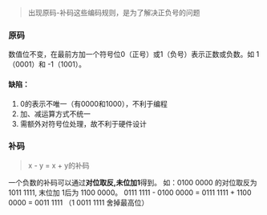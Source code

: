 > 出现原码-补码这些编码规则，是为了解决正负号的问题

### 原码
数值位不变，在最前方加一个符号位0（正号）或1（负号）表示正数或负数。如 1（0001）和 -1（1001）。
#### 缺陷：
1. 0的表示不唯一（有0000和1000），不利于编程
2. 加、减运算方式不统一
3. 需额外对符号位处理，故不利于硬件设计

### 补码
> x - y = x + y的补码

一个负数的补码可以通过**对位取反,未位加1**得到。
如：0100 0000 的对位取反为 1011 1111, 末位加 1后为 1100 0000。
0111 1111 - 0100 0000 = 0111 1111 + 1100 0000 = 0011 1111 （1 0011 1111 舍掉最高位）